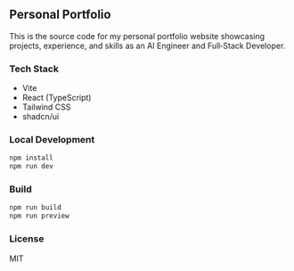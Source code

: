 ## Personal Portfolio

This is the source code for my personal portfolio website showcasing projects, experience, and skills as an AI Engineer and Full‑Stack Developer.

### Tech Stack
- Vite
- React (TypeScript)
- Tailwind CSS
- shadcn/ui

### Local Development
```sh
npm install
npm run dev
```

### Build
```sh
npm run build
npm run preview
```

### License
MIT

